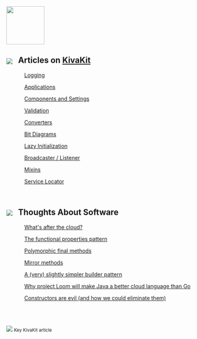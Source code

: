 <img src="https://www.state-of-the-art.org/graphics/twisty/twisty.svg" height="100"/>

## <img src="https://state-of-the-art.org/graphics/kivakit/kivakit-32.png" srcset="https://state-of-the-art.org/graphics/kivakit/kivakit-32-2x.png 2x" style="vertical-align:middle"/> &nbsp; Articles on [KivaKit](https://www.kivakit.org)

&nbsp;&nbsp;&nbsp;&nbsp;&nbsp;&nbsp;&nbsp;&nbsp;&nbsp;&nbsp;&nbsp;
[Logging](published/logging.md) <img src="https://state-of-the-art.org/graphics/star/star.svg" width="16" style="vertical-align:top"/>

&nbsp;&nbsp;&nbsp;&nbsp;&nbsp;&nbsp;&nbsp;&nbsp;&nbsp;&nbsp;&nbsp;
[Applications](published/applications.md) <img src="https://state-of-the-art.org/graphics/star/star.svg" width="16" style="vertical-align:top"/>

&nbsp;&nbsp;&nbsp;&nbsp;&nbsp;&nbsp;&nbsp;&nbsp;&nbsp;&nbsp;&nbsp;
[Components and Settings](published/components-and-settings.md) <img src="https://state-of-the-art.org/graphics/star/star.svg" width="16" style="vertical-align:top"/>

&nbsp;&nbsp;&nbsp;&nbsp;&nbsp;&nbsp;&nbsp;&nbsp;&nbsp;&nbsp;&nbsp;
[Validation](published/validation.md)  

&nbsp;&nbsp;&nbsp;&nbsp;&nbsp;&nbsp;&nbsp;&nbsp;&nbsp;&nbsp;&nbsp;
[Converters](published/converters.md) <img src="https://state-of-the-art.org/graphics/star/star.svg" width="16" style="vertical-align:top"/>

&nbsp;&nbsp;&nbsp;&nbsp;&nbsp;&nbsp;&nbsp;&nbsp;&nbsp;&nbsp;&nbsp;
[Bit Diagrams](published/bit-diagram.md)

&nbsp;&nbsp;&nbsp;&nbsp;&nbsp;&nbsp;&nbsp;&nbsp;&nbsp;&nbsp;&nbsp;
[Lazy Initialization](published/lazy.md)  

&nbsp;&nbsp;&nbsp;&nbsp;&nbsp;&nbsp;&nbsp;&nbsp;&nbsp;&nbsp;&nbsp;
[Broadcaster / Listener](published/broadcaster.md) <img src="https://state-of-the-art.org/graphics/star/star.svg" width="16" style="vertical-align:top"/>

&nbsp;&nbsp;&nbsp;&nbsp;&nbsp;&nbsp;&nbsp;&nbsp;&nbsp;&nbsp;&nbsp;
[Mixins](published/mixins.md) <img src="https://state-of-the-art.org/graphics/star/star.svg" width="16" style="vertical-align:top"/>

&nbsp;&nbsp;&nbsp;&nbsp;&nbsp;&nbsp;&nbsp;&nbsp;&nbsp;&nbsp;&nbsp;
[Service Locator](published/service-locator.md) <img src="https://state-of-the-art.org/graphics/star/star.svg" width="16" style="vertical-align:top"/>

<br/>

## <img src="https://state-of-the-art.org/graphics/speech/speech-32.png" srcset="https://state-of-the-art.org/graphics/speech/speech-32-2x.png 2x" style="vertical-align:middle"/> &nbsp; Thoughts About Software

&nbsp;&nbsp;&nbsp;&nbsp;&nbsp;&nbsp;&nbsp;&nbsp;&nbsp;&nbsp;&nbsp;
[What's after the cloud?](published/after-the-cloud.md)  

&nbsp;&nbsp;&nbsp;&nbsp;&nbsp;&nbsp;&nbsp;&nbsp;&nbsp;&nbsp;&nbsp;
[The functional properties pattern](published/functional-properties.md)  

&nbsp;&nbsp;&nbsp;&nbsp;&nbsp;&nbsp;&nbsp;&nbsp;&nbsp;&nbsp;&nbsp;
[Polymorphic final methods](published/polymorphic-final-methods.md)

&nbsp;&nbsp;&nbsp;&nbsp;&nbsp;&nbsp;&nbsp;&nbsp;&nbsp;&nbsp;&nbsp;
[Mirror methods](published/mirror-methods.md)  

&nbsp;&nbsp;&nbsp;&nbsp;&nbsp;&nbsp;&nbsp;&nbsp;&nbsp;&nbsp;&nbsp;
[A (very) slightly simpler builder pattern](published/builder.md)  

&nbsp;&nbsp;&nbsp;&nbsp;&nbsp;&nbsp;&nbsp;&nbsp;&nbsp;&nbsp;&nbsp;
[Why project Loom will make Java a better cloud language than Go](published/loom.md)  

&nbsp;&nbsp;&nbsp;&nbsp;&nbsp;&nbsp;&nbsp;&nbsp;&nbsp;&nbsp;&nbsp;
[Constructors are evil (and how we could eliminate them)](published/construction.md)  

<br/>
<br/>

<img src="https://state-of-the-art.org/graphics/star/star-16.png" srcset="https://state-of-the-art.org/graphics/star/star-16-2x.png 2x" style="vertical-align:middle"/> <sub>Key KivaKit article</sub>






